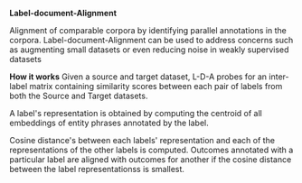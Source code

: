 **Label-document-Alignment**

Alignment of comparable corpora by identifying parallel annotations in 
the corpora. Label-document-Alignment can be used to address concerns such as
augmenting small datasets or even reducing noise in weakly supervised datasets

**How it works**
Given a source and target dataset, 
L-D-A probes for an inter-label matrix containing similarity scores between 
each pair of labels from both the Source and Target datasets.

A label's representation is obtained by computing the centroid of all 
embeddings of entity phrases annotated by the label. 

Cosine distance's between each labels' representation and each of the  
representations of the other labels is computed. Outcomes annotated with
a particular label are aligned with outcomes for another if the
cosine distance between the label representationss is smallest.

